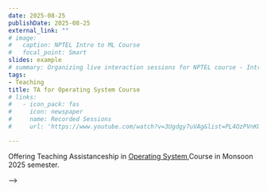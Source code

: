 ```yaml
---
date: 2025-08-25
publishDate: 2025-08-25
external_link: ""
# image:
#   caption: NPTEL Intro to ML Course
#   focal_point: Smart
slides: example
# summary: Organizing live interaction sessions for NPTEL course - Introduction to Machine Learning
tags:
- Teaching
title: TA for Operating System Course
# links:
#   - icon_pack: fas
#     icon: newspaper
#     name: Recorded Sessions
#     url: 'https://www.youtube.com/watch?v=3Ugdgy7uVAg&list=PL4OzPVnKOQIMujUXoGoLFoawVH9gWzGKA'

---
```


Offering Teaching Assistanceship in [Operating System](https://techtree.iiitd.edu.in/viewDescription/filename?=CSE231),Course in Monsoon 2025 semester.
 <!-- The course will provide: -->

<!-- # * intermediate level knowledge of python programming language
# * hands-on problem solving experience (case-studies) with various open source libraries such as numpy, pandas, matplotlib, tensorflow, pytorch, etc. -->

<!-- # Prerequisites: Basic concepts of Programming, beginner level C.<br>
# Mode:	Online Every Saturday, 6:00 PM - 8:00 PM (26 hours in total) --> -->